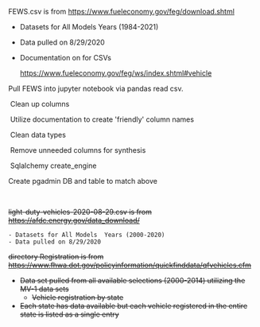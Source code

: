 FEWS.csv is from https://www.fueleconomy.gov/feg/download.shtml

- Datasets for All Models  Years (1984-2021)

- Data pulled on 8/29/2020

- Documentation on for CSVs

  https://www.fueleconomy.gov/feg/ws/index.shtml#vehicle

Pull FEWS into jupyter notebook via pandas read csv.

​	Clean up columns

​	Utilize documentation to create 'friendly' column names

​	Clean data types

​	Remove unneeded columns for synthesis

​	Sqlalchemy create_engine

Create pgadmin DB and table to match above

​	



~~light-duty-vehicles-2020-08-29.csv is from https://afdc.energy.gov/data_download/~~

	- Datasets for All Models  Years (2000-2020)
	- Data pulled on 8/29/2020



~~directory Registration is from https://www.fhwa.dot.gov/policyinformation/quickfinddata/qfvehicles.cfm~~

- ~~Data set pulled from all available selections (2000-2014)  utilizing the MV-1 data sets~~
  - ~~Vehicle registration by state~~ 
- ~~Each state has data available but each vehicle registered in the entire state is listed as a single entry~~

